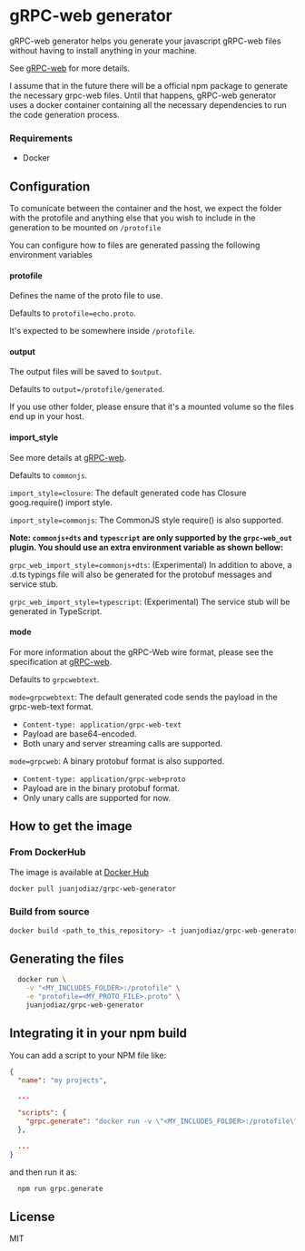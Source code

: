 # gRPC-web generator

gRPC-web generator helps you generate your javascript gRPC-web files without having to install anything in your machine.

See [gRPC-web](https://github.com/grpc/grpc-web) for more details.

I assume that in the future there will be a official npm package to generate the necessary grpc-web files. Until that happens, gRPC-web generator uses a docker container containing all the necessary dependencies to run the code generation process.

### Requirements

- Docker

## Configuration

To comunicate between the container and the host, we expect the folder with the protofile and anything else that you wish to include in the generation to be mounted on `/protofile`

You can configure how to files are generated passing the following environment variables

#### protofile

Defines the name of the proto file to use.

Defaults to `protofile=echo.proto`.

It's expected to be somewhere inside `/protofile`.

#### output

The output files will be saved to `$output`.

Defaults to `output=/protofile/generated`.

If you use other folder, please ensure that it's a mounted volume so the files end up in your host.

#### import_style

See more details at [gRPC-web](https://github.com/grpc/grpc-web).

Defaults to `commonjs`.

`import_style=closure`: The default generated code has Closure goog.require() import style.

`import_style=commonjs`: The CommonJS style require() is also supported.

**Note: `commonjs+dts` and `typescript` are only supported by the `grpc-web_out` plugin. You should use an extra environment variable as shown bellow:**

`grpc_web_import_style=commonjs+dts`: (Experimental) In addition to above, a .d.ts typings file will also be generated for the protobuf messages and service stub.

`grpc_web_import_style=typescript`: (Experimental) The service stub will be generated in TypeScript.

#### mode
For more information about the gRPC-Web wire format, please see the specification at [gRPC-web](https://github.com/grpc/grpc-web).

Defaults to `grpcwebtext`.

`mode=grpcwebtext`: The default generated code sends the payload in the grpc-web-text format.

- `Content-type: application/grpc-web-text`
- Payload are base64-encoded.
- Both unary and server streaming calls are supported.

`mode=grpcweb`: A binary protobuf format is also supported.

- `Content-type: application/grpc-web+proto`
- Payload are in the binary protobuf format.
- Only unary calls are supported for now.

## How to get the image

### From DockerHub

The image is available at [Docker Hub](https://hub.docker.com/r/juanjodiaz/grpc-web-generator/)

```sh
docker pull juanjodiaz/grpc-web-generator
```

### Build from source

```bash
docker build <path_to_this_repository> -t juanjodiaz/grpc-web-generator
```

## Generating the files

```bash
  docker run \
    -v "<MY_INCLUDES_FOLDER>:/protofile" \
    -e "protofile=<MY_PROTO_FILE>.proto" \
    juanjodiaz/grpc-web-generator
```

## Integrating it in your npm build

You can add a script to your NPM file like:
```json
{
  "name": "my projects",

  ...

  "scripts": {
    "grpc.generate": "docker run -v \"<MY_INCLUDES_FOLDER>:/protofile\" -e \"protofile=<MY_PROTO_FILE>.proto\" juanjodiaz/grpc-web-generator:1.2.0"
  },

  ...
}

```

and then run it as:
```bash
  npm run grpc.generate
```

## License

MIT
